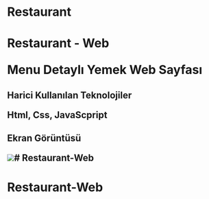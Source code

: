 # Restaurant

<h1>Restaurant - Web


<p> Menu Detaylı Yemek Web Sayfası


<h2> Harici Kullanılan Teknolojiler


Html, Css, JavaScpript


<h2>Ekran Görüntüsü


![](Restaurant.gif)# Restaurant-Web
# Restaurant-Web
